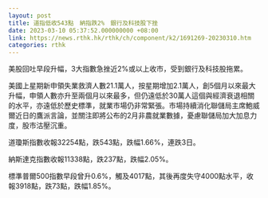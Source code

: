 ```yaml
---
layout: post
title: 道指低收543點　納指跌2%　銀行及科技股下挫
date: 2023-03-10 05:37:52.000000000 +08:00
link: https://news.rthk.hk/rthk/ch/component/k2/1691269-20230310.htm
categories: rthk
---
```


美股回吐早段升幅，3大指數急挫近2%或以上收市，受到銀行及科技股拖累。

美國上星期新申領失業救濟人數21.1萬人，按星期增加2.1萬人，創5個月以來最大升幅，申領人數亦升至兩個月以來最多，但仍遠低於30萬人這個與經濟衰退相關的水平，亦遠低於歷史標準，就業市場仍非常緊張。市場持續消化聯儲局主席鮑威爾近日的鷹派言論，並關注即將公布的2月非農就業數據，憂慮聯儲局加大加息力度，股市沽壓沉重。

道瓊斯指數收報32254點，跌543點，跌幅1.66%，連跌3日。

納斯達克指數收報11338點，跌237點，跌幅2.05%。

標準普爾500指數早段曾升0.6%，觸及4017點，其後再度失守4000點水平，收報3918點，跌73點，跌幅1.85%。
